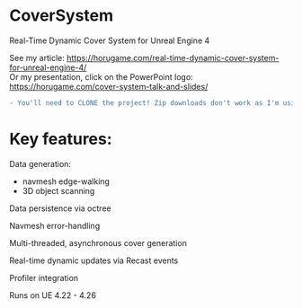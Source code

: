 # CoverSystem
Real-Time Dynamic Cover System for Unreal Engine 4

See my article: https://horugame.com/real-time-dynamic-cover-system-for-unreal-engine-4/
<br/>Or my presentation, click on the PowerPoint logo: https://horugame.com/cover-system-talk-and-slides/

```diff
- You'll need to CLONE the project! Zip downloads don't work as I'm using git-lfs for storing binary files.
```

Key features:
=================================

Data generation:
- navmesh edge-walking
- 3D object scanning
    
Data persistence via octree

Navmesh error-handling
 
Multi-threaded, asynchronous cover generation

Real-time dynamic updates via Recast events

Profiler integration

Runs on UE 4.22 - 4.26

